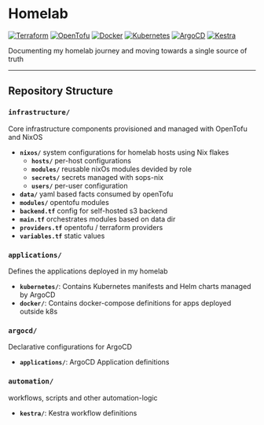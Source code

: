 # Homelab

[![Terraform](https://img.shields.io/badge/Terraform-0F2733?&style=plasticc&logo=terraform&logoColor=844FBA)](https://opentofu.org/docs/) 
[![OpenTofu](https://img.shields.io/badge/OpenTofu-0F2733?&style=plasticc&logo=opentofu&logoColor=F0CD13)](https://opentofu.org/docs/)
[![Docker](https://img.shields.io/badge/docker-1C63ED?&style=plastic&logo=docker&logoColor=white)](https://docs.docker.com/)
[![Kubernetes](https://img.shields.io/badge/kubernetes-326CE5?&style=plastic&logo=kubernetes&logoColor=white)](https://kubernetes.io/docs/home/) 
[![ArgoCD](https://img.shields.io/badge/ArgoCD-0F2733?style=plastic&logo=Argo&logocolor=EF7B4D)](https://argo-cd.readthedocs.io/en/stable/)
[![Kestra](https://img.shields.io/badge/Kestra-1D77FF?style=plastic&logo=kestra&logoColor=white)](https://kestra.io/docs)

Documenting my homelab journey and moving towards a single source of truth

---

## Repository Structure

### `infrastructure/`
Core infrastructure components provisioned and managed with OpenTofu and NixOS

- **`nixos/`** system configurations for homelab hosts using Nix flakes
    - **`hosts/`** per-host configurations
    - **`modules/`** reusable nixOs modules devided by role
    - **`secrets/`** secrets managed with sops-nix  
    - **`users/`** per-user configuration
- **`data/`** yaml based facts consumed by openTofu
- **`modules/`** opentofu modules 
- **`backend.tf`** config for self-hosted s3 backend
- **`main.tf`** orchestrates modules based on data dir
- **`providers.tf`** opentofu / terraform providers
- **`variables.tf`** static values

### `applications/`
Defines the applications deployed in my homelab

- **`kubernetes/`**: Contains Kubernetes manifests and Helm charts managed by ArgoCD
- **`docker/`**: Contains docker-compose definitions for apps deployed outside k8s

### `argocd/`
Declarative configurations for ArgoCD

- **`applications/`**: ArgoCD Application definitions

### `automation/`
workflows, scripts and other automation-logic

- **`kestra/`**: Kestra workflow definitions